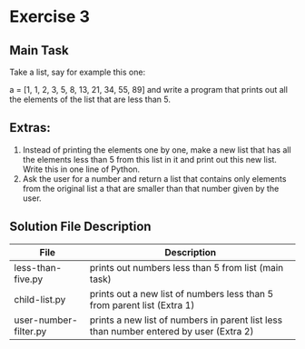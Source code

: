 # Exercise 3
## Main Task
Take a list, say for example this one:

  a = [1, 1, 2, 3, 5, 8, 13, 21, 34, 55, 89]
and write a program that prints out all the elements of the list that are less than 5.

## Extras:

1. Instead of printing the elements one by one, make a new list that has all the elements less than 5 from this list in it and print out this new list.
Write this in one line of Python.
2. Ask the user for a number and return a list that contains only elements from the original list a that are smaller than that number given by the user.

## Solution File Description
| File | Description |
| -------- | -------- |
| less-than-five.py | prints out numbers less than  5 from list (main task) |
| child-list.py | prints out a new list of numbers less than 5 from parent list (Extra 1) |
| user-number-filter.py | prints a new list of numbers in parent list less than number entered by user (Extra 2) |


